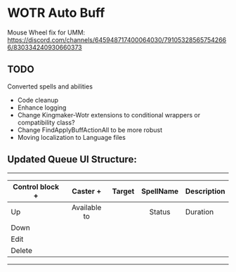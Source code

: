 ﻿# WOTR Auto Buff
Mouse Wheel fix for UMM:
https://discord.com/channels/645948717400064030/791053285657542666/830334240930660373

## TODO
Converted spells and abilities
* Code cleanup
* Enhance logging
* Change Kingmaker-Wotr extensions to conditional wrappers or compatibility class?
* Change FindApplyBuffActionAll to be more robust
* Moving localization to Language files

## Updated Queue UI Structure:

---

|Control block +|Caster +    |Target  |SpellName  |Description | 
| ---           |:---:       | ---    | :---:     | ---        | 
|Up             |Available to|        | Status    | Duration   |
|Down           |            |        |           |            |
|Edit           |            |        |           |            |
|Delete         |            |        |           |            |


---
